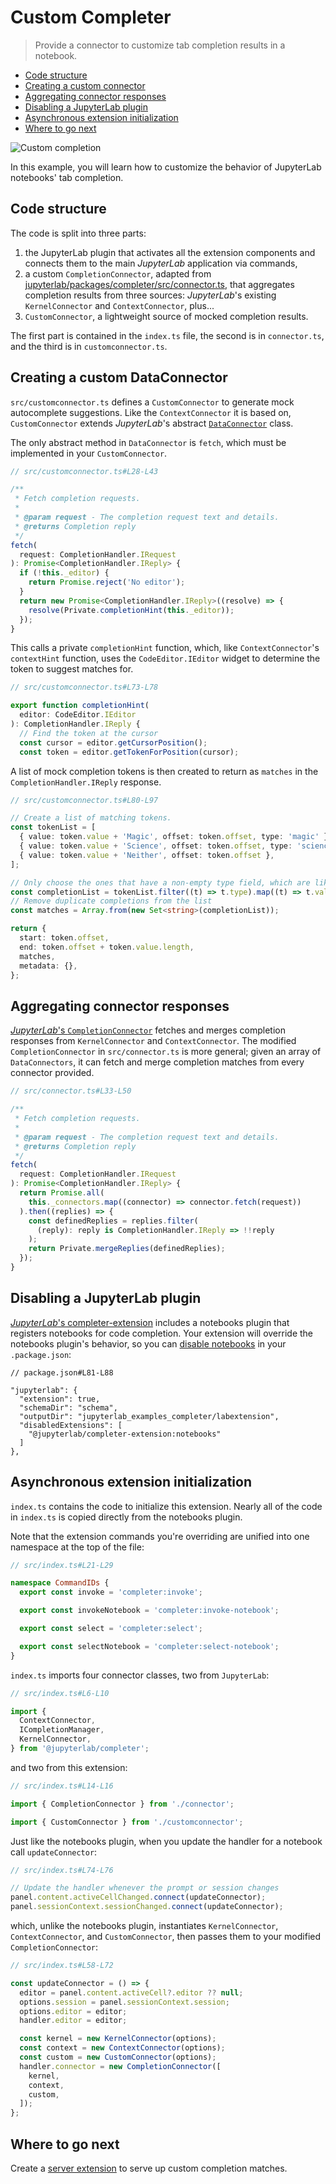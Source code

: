 # Custom Completer

> Provide a connector to customize tab completion results in a notebook.

- [Code structure](#code-structure)
- [Creating a custom connector](#creating-a-custom-connector)
- [Aggregating connector responses](#aggregating-connector-responses)
- [Disabling a JupyterLab plugin](#disabling-a-jupyterlab-plugin)
- [Asynchronous extension initialization](#asynchronous-extension-initialization)
- [Where to go next](#where-to-go-next)

![Custom completion](preview.png)

In this example, you will learn how to customize the behavior of JupyterLab notebooks' tab completion.

## Code structure

The code is split into three parts:

1.  the JupyterLab plugin that activates all the extension components and connects
    them to the main _JupyterLab_ application via commands,
2.  a custom `CompletionConnector`, adapted from [jupyterlab/packages/completer/src/connector.ts](https://github.com/jupyterlab/jupyterlab/blob/master/packages/completer/src/connector.ts),
    that aggregates completion results from three sources: _JupyterLab_'s existing `KernelConnector` and `ContextConnector`, plus...
3.  `CustomConnector`, a lightweight source of mocked completion results.

The first part is contained in the `index.ts` file, the second is in `connector.ts`, and the third is in `customconnector.ts`.

## Creating a custom DataConnector

`src/customconnector.ts` defines a `CustomConnector` to generate mock autocomplete suggestions. Like the `ContextConnector` it is based on, `CustomConnector` extends _JupyterLab_'s abstract [`DataConnector`](https://jupyterlab.readthedocs.io/en/latest/api/classes/statedb.DataConnector.html) class.

The only abstract method in `DataConnector` is `fetch`, which must be implemented in your `CustomConnector`.

```ts
// src/customconnector.ts#L28-L43

/**
 * Fetch completion requests.
 *
 * @param request - The completion request text and details.
 * @returns Completion reply
 */
fetch(
  request: CompletionHandler.IRequest
): Promise<CompletionHandler.IReply> {
  if (!this._editor) {
    return Promise.reject('No editor');
  }
  return new Promise<CompletionHandler.IReply>((resolve) => {
    resolve(Private.completionHint(this._editor));
  });
}
```

This calls a private `completionHint` function, which, like `ContextConnector`'s `contextHint` function, uses the `CodeEditor.IEditor` widget to determine the token to suggest matches for.

```ts
// src/customconnector.ts#L73-L78

export function completionHint(
  editor: CodeEditor.IEditor
): CompletionHandler.IReply {
  // Find the token at the cursor
  const cursor = editor.getCursorPosition();
  const token = editor.getTokenForPosition(cursor);
```

A list of mock completion tokens is then created to return as `matches` in the `CompletionHandler.IReply` response.

<!-- prettier-ignore-start -->
```ts
// src/customconnector.ts#L80-L97

// Create a list of matching tokens.
const tokenList = [
  { value: token.value + 'Magic', offset: token.offset, type: 'magic' },
  { value: token.value + 'Science', offset: token.offset, type: 'science' },
  { value: token.value + 'Neither', offset: token.offset },
];

// Only choose the ones that have a non-empty type field, which are likely to be of interest.
const completionList = tokenList.filter((t) => t.type).map((t) => t.value);
// Remove duplicate completions from the list
const matches = Array.from(new Set<string>(completionList));

return {
  start: token.offset,
  end: token.offset + token.value.length,
  matches,
  metadata: {},
};
```
<!-- prettier-ignore-end -->

## Aggregating connector responses

[_JupyterLab_'s `CompletionConnector`](https://github.com/jupyterlab/jupyterlab/blob/master/packages/completer/src/connector.ts) fetches and merges completion responses from `KernelConnector` and `ContextConnector`. The modified `CompletionConnector` in `src/connector.ts` is more general; given an array of `DataConnectors`, it can fetch and merge completion matches from every connector provided.

```ts
// src/connector.ts#L33-L50

/**
 * Fetch completion requests.
 *
 * @param request - The completion request text and details.
 * @returns Completion reply
 */
fetch(
  request: CompletionHandler.IRequest
): Promise<CompletionHandler.IReply> {
  return Promise.all(
    this._connectors.map((connector) => connector.fetch(request))
  ).then((replies) => {
    const definedReplies = replies.filter(
      (reply): reply is CompletionHandler.IReply => !!reply
    );
    return Private.mergeReplies(definedReplies);
  });
}
```

## Disabling a JupyterLab plugin

[_JupyterLab_'s completer-extension](https://github.com/jupyterlab/jupyterlab/tree/master/packages/completer-extension) includes a notebooks plugin that registers notebooks for code completion. Your extension will override the notebooks plugin's behavior, so you can [disable notebooks](https://jupyterlab.readthedocs.io/en/stable/extension/extension_dev.html#disabling-other-extensions) in your `.package.json`:

```json5
// package.json#L81-L88

"jupyterlab": {
  "extension": true,
  "schemaDir": "schema",
  "outputDir": "jupyterlab_examples_completer/labextension",
  "disabledExtensions": [
    "@jupyterlab/completer-extension:notebooks"
  ]
},
```

## Asynchronous extension initialization

`index.ts` contains the code to initialize this extension. Nearly all of the code in `index.ts` is copied directly from the notebooks plugin.

Note that the extension commands you're overriding are unified into one namespace at the top of the file:

```ts
// src/index.ts#L21-L29

namespace CommandIDs {
  export const invoke = 'completer:invoke';

  export const invokeNotebook = 'completer:invoke-notebook';

  export const select = 'completer:select';

  export const selectNotebook = 'completer:select-notebook';
}
```

`index.ts` imports four connector classes, two from `JupyterLab`:

<!-- prettier-ignore-start -->
```ts
// src/index.ts#L6-L10

import {
  ContextConnector,
  ICompletionManager,
  KernelConnector,
} from '@jupyterlab/completer';
```
<!-- prettier-ignore-end -->

and two from this extension:

```ts
// src/index.ts#L14-L16

import { CompletionConnector } from './connector';

import { CustomConnector } from './customconnector';
```

Just like the notebooks plugin, when you update the handler for a notebook call `updateConnector`:

```ts
// src/index.ts#L74-L76

// Update the handler whenever the prompt or session changes
panel.content.activeCellChanged.connect(updateConnector);
panel.sessionContext.sessionChanged.connect(updateConnector);
```

which, unlike the notebooks plugin, instantiates `KernelConnector`, `ContextConnector`, and `CustomConnector`, then passes them to your modified `CompletionConnector`:

<!-- prettier-ignore-start -->
```ts
// src/index.ts#L58-L72

const updateConnector = () => {
  editor = panel.content.activeCell?.editor ?? null;
  options.session = panel.sessionContext.session;
  options.editor = editor;
  handler.editor = editor;

  const kernel = new KernelConnector(options);
  const context = new ContextConnector(options);
  const custom = new CustomConnector(options);
  handler.connector = new CompletionConnector([
    kernel,
    context,
    custom,
  ]);
};
```
<!-- prettier-ignore-end -->

## Where to go next

Create a [server extension](../server-extension) to serve up custom completion matches.
